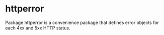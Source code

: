 # httperror
Package httperror is a convenience package that defines error objects for each 4xx and 5xx HTTP status.
